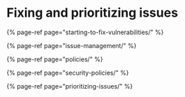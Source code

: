 # Fixing and prioritizing issues

{% page-ref page="starting-to-fix-vulnerabilities/" %}

{% page-ref page="issue-management/" %}

{% page-ref page="policies/" %}

{% page-ref page="security-policies/" %}

{% page-ref page="prioritizing-issues/" %}





